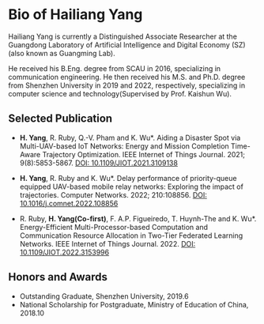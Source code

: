 # Bio of Hailiang Yang

Hailiang Yang is currently a Distinguished Associate Researcher at the Guangdong Laboratory of Artificial Intelligence and Digital Economy (SZ)(also known as Guangming Lab). 

He received his B.Eng. degree from SCAU in 2016, specializing in communication engineering. He then received his M.S. and Ph.D. degree from Shenzhen University in 2019 and 2022, respectively, specializing in computer science and technology(Supervised by Prof. Kaishun Wu).

## Selected Publication 
- **H. Yang**, R. Ruby, Q.-V. Pham and K. Wu*. Aiding a Disaster Spot via Multi-UAV-based IoT Networks: Energy and Mission Completion Time-Aware Trajectory Optimization. IEEE Internet of Things Journal. 2021; 9(8):5853-5867. [DOI: 10.1109/JIOT.2021.3109138](https://doi.org/10.1109/JIOT.2021.3109138)

- **H. Yang**, R. Ruby and K. Wu*. Delay performance of priority-queue equipped UAV-based mobile relay networks: Exploring the impact of trajectories. Computer Networks. 2022; 210:108856. [DOI: 10.1016/j.comnet.2022.108856](https://doi.org/10.1016/j.comnet.2022.108856)

- R. Ruby, **H. Yang(Co-first)**, F. A.P. Figueiredo, T. Huynh-The and K. Wu*. Energy-Efficient Multi-Processor-based Computation and Communication Resource Allocation in Two-Tier Federated Learning Networks. IEEE Internet of Things Journal. 2022. [DOI: 10.1109/JIOT.2022.3153996](https://doi.org/10.1109/JIOT.2022.3153996)

## Honors and Awards
- Outstanding Graduate, Shenzhen University, 2019.6
- National Scholarship for Postgraduate, Ministry of Education of China, 2018.10
